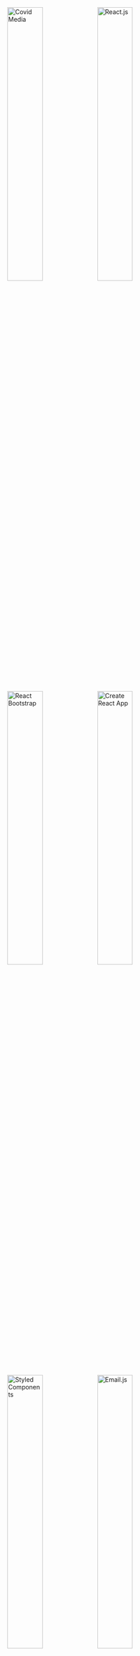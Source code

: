 <img src="http://covidmediainfo.com/Images/logo_white.png" width="40%" alt='Covid Media'>

<img src="(https://res.cloudinary.com/practicaldev/image/fetch/s--54ca_F2q--/c_imagga_scale,f_auto,fl_progressive,h_900,q_auto,w_1600/https://dev-to-uploads.s3.amazonaws.com/i/1wwdyw5de8avrdkgtz5n.png" width="40%" alt='React.js'>

<img src="https://miro.medium.com/max/5244/1*ZSIihImW6DeVOYwUL-ghfQ.png" width="40%" alt='React Bootstrap'>

<img src="https://miro.medium.com/max/464/1*LxtdsVO0UnRDlrale42riQ.png" width="40%" alt='Create React App'>

<img src="https://raw.githubusercontent.com/styled-components/brand/master/styled-components.png" width="40%" alt='Styled Components'>

<img src="https://pbs.twimg.com/profile_images/1273938647297994753/2mvrQgmu.jpg" width="40%" alt='Email.js'>

<img src="https://gblobscdn.gitbook.com/spaces%2F-L9iS6Wm2hynS5H9Gj7j%2Favatar.png" width="40%" alt='i18next'>

<img src="https://miro.medium.com/fit/c/1838/551/1*80J2Wa21DYXxMbbtBziJHg.png" width="40%" alt='Axios'>

<img src="https://upload.wikimedia.org/wikipedia/commons/thumb/c/c4/Mapbox_logo_2017.svg/1280px-Mapbox_logo_2017.svg.png" width="40%" alt='MapBox'>

<img src="https://www.chartjs.org/img/chartjs-logo.svg" width="40%" alt='Chart.js'>


# Covid Media
### Covid Media is a project, tyring to help the world specially refugees during the COVID-19 pandeimc,

### The web app, Android app, and IOS app is developed with React.

### Run it locally:
1. Clone the project.
2. Install npm package manager.
3. Run npm install command in the project folder.
4. Run npm start command in the project folder.

### Used API's:
1. For getting global statics from start of COVID-19 day-by-day (for historical chart): https://disease.sh/v3/covid-19/historical/all?lastdays=all
2. For getting country statics from start of COVID-19 day-by-day (for historical chart): https://disease.sh/v3/covid-19/historical/{country}?lastdays=all`
4. For getting global & today global statics from start of COVID-19: https://corona.lmao.ninja/v3/covid-19/all
5. For getting country & today country statics from start of COVID-19: https://corona.lmao.ninja/v3/covid-19/countries/{country}
6. For getting global & today global statics of vaccineation statics from start of vaccination day-by-day: https://disease.sh/v3/covid-19/vaccine/coverage?lastdays=all
7. For getting country & today country statics of vaccineation statics from start of vaccination day-by-day: https://disease.sh/v3/covid-19/vaccine/coverage/countries/{country}?lastdays=all

### Tools:
1. React Js
2. React Bootstrap
3. Create React App
4. Styled Components
5. Email.js
6. i18next
7. Axios
8. MapBox
9. Chart.js